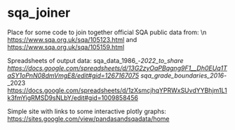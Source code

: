 # sqa_joiner
Place for some code to join together official SQA public data from: \n
https://www.sqa.org.uk/sqa/105123.html
and
https://www.sqa.org.uk/sqa/105159.html

Spreadsheets of output data:
sqa_data_1986_-_2022_to_share
https://docs.google.com/spreadsheets/d/13G2zyOqPBqgng9F1__Dh0EUq1TaSY1oPnN08dmVmgE8/edit#gid=1267167075
sqa_grade_boundaries_2016_-_2023
https://docs.google.com/spreadsheets/d/1zXsmcjhqYPRWxSUvdYYBhjm1L1k3fmYigRMSD9sNLbY/edit#gid=1009858456

Simple site with links to some interactive plotly graphs:
https://sites.google.com/view/pandasandsqadata/home
